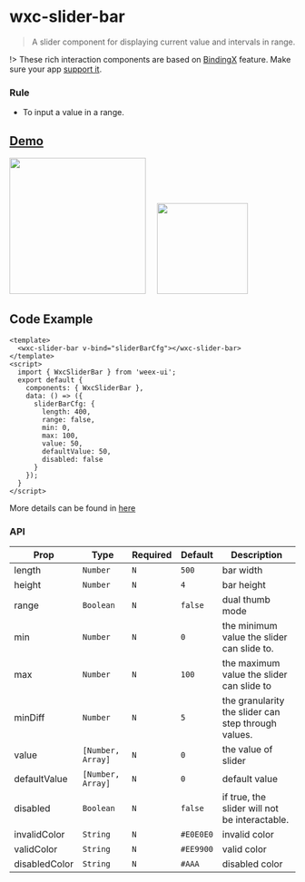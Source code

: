 # wxc-slider-bar 

> A slider component for displaying current value and intervals in range.

!> These rich interaction components are based on [BindingX](https://alibaba.github.io/bindingx/) feature. Make sure your app [support it](https://github.com/alibaba/weex-ui/issues/6). 

### Rule
- To input a value in a range.

## [Demo](https://h5.m.taobao.com/trip/wxc-slider-bar/index.html?_wx_tpl=https%3A%2F%2Fh5.m.taobao.com%2Ftrip%2Fwxc-slider-bar%2Fdemo%2Findex.native-min.js)
<img src="https://gw.alipayobjects.com/zos/rmsportal/KAGxLOahnabmMTggilTC.gif" width="240px"/>&nbsp;&nbsp;&nbsp;&nbsp;
<img src="https://img.alicdn.com/tfs/TB1bnL_SpXXXXb7XXXXXXXXXXXX-200-200.png" width="160px"/>

## Code Example

```vue
<template>
  <wxc-slider-bar v-bind="sliderBarCfg"></wxc-slider-bar>
</template>
<script>
  import { WxcSliderBar } from 'weex-ui';
  export default {
  	components: { WxcSliderBar },
  	data: () => ({
      sliderBarCfg: {
        length: 400,
        range: false,
        min: 0,
        max: 100,
        value: 50,
        defaultValue: 50,
        disabled: false
      }
  	});
  }
</script>
```

More details can be found in [here](https://github.com/alibaba/weex-ui/blob/master/example/slider-bar/index.vue)

### API

| Prop | Type | Required | Default | Description |
|-------------|------------|--------|-----|-----|
| length       | `Number` |`N`| `500`    | bar width |
| height       | `Number` |`N`| `4`      | bar height |
| range        | `Boolean` |`N`| `false`  | dual thumb mode |
| min          | `Number` |`N`| `0`      | the minimum value the slider can slide to.	 |
| max          | `Number` |`N`| `100`    | the maximum value the slider can slide to |
| minDiff      | `Number` |`N`| `5`      | the granularity the slider can step through values.  |
| value        | `[Number, Array]` |`N`| `0` | the value of slider|
| defaultValue | `[Number, Array]` |`N`| `0` | default value|
| disabled     | `Boolean` |`N`| `false`  | if true, the slider will not be interactable. |
| invalidColor | `String` |`N`| `#E0E0E0`| invalid color |
| validColor   | `String` |`N`| `#EE9900`| valid color |
| disabledColor| `String` |`N`| `#AAA`   | disabled color |
